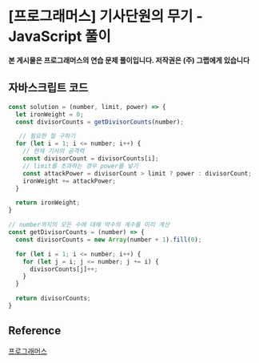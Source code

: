 

# [프로그래머스] 기사단원의 무기 - JavaScript 풀이

**본 게시물은 프로그래머스의 연습 문제 풀이입니다. 저작권은 (주) 그랩에게 있습니다**

## 자바스크립트 코드

```JavaScript
const solution = (number, limit, power) => {
  let ironWeight = 0;
  const divisorCounts = getDivisorCounts(number);

   // 필요한 철 구하기
  for (let i = 1; i <= number; i++) {
    // 현재 기사의 공격력
    const divisorCount = divisorCounts[i];
    // limit를 초과하는 경우 power를 넣기 
    const attackPower = divisorCount > limit ? power : divisorCount;
    ironWeight += attackPower;
  }

  return ironWeight;
}

// number까지의 모든 수에 대해 약수의 계수를 미리 계산
const getDivisorCounts = (number) => {
  const divisorCounts = new Array(number + 1).fill(0);

  for (let i = 1; i <= number; i++) {
    for (let j = i; j <= number; j += i) {
      divisorCounts[j]++;
    }
  }

  return divisorCounts;
}

```



## Reference

[프로그래머스](https://programmers.co.kr)

